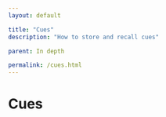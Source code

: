 ```yaml
---
layout: default

title: "Cues"
description: "How to store and recall cues"

parent: In depth

permalink: /cues.html
---
```


# Cues
